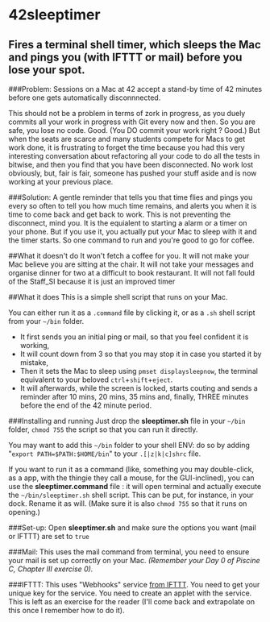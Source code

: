 # 42sleeptimer
## Fires a terminal shell timer, which sleeps the Mac and pings you (with IFTTT or mail) before you lose your spot.

###Problem: 
Sessions on a Mac at 42 accept a stand-by time of 42 minutes before one gets automatically disconnnected. 

This should not be a problem in terms of zork in progress, as you duely commits all your work in progress with Git every now and then. So you are safe, you lose no code. Good. (You DO commit your work right ? Good.)
But when the seats are scarce and many students compete for Macs to get work done, it is frustrating to forget the time because you had this very interesting conversation about refactoring all your code to do all the tests in bitwise, and then you find that you have been disconnected. No work lost obviously, but, fair is fair, someone has pushed your stuff aside and is now working at your previous place.

###Solution:
A gentle reminder that tells you that time flies and pings you every so often to tell you how much time remains, and alerts you when it is time to come back and get back to work.
This is not preventing the disconnect, mind you. It is the equialent to starting a alarm or a timer on your phone. But if you use it, you actually put your Mac to sleep with it and the timer starts. So one command to run and you're good to go for coffee.

##What it doesn't do
It won't fetch a coffee for you. It will not make your Mac believe you are sitting at the chair. It will not take your messages and organise dinner for two at a difficult to book restaurant. It will not fall fould of the Staff_SI because it is just an improved timer

##What it does
This is a simple shell script that runs on your Mac. 

You can either run it as a `.command` file by clicking it, or as a `.sh` shell script from your `~/bin` folder.

* It first sends you an initial ping or mail, so that you feel confident it is working, 
* It will count down from 3 so that you may stop it in case you started it by mistake,
* Then it sets the Mac to sleep using `pmset displaysleepnow`, the terminal equivalent to  your beloved `ctrl`+`shift`+`eject`. 
* It will afterwards, while the screen is locked, starts couting and sends a reminder after 10 mins, 20 mins, 35 mins and, finally, THREE minutes before the end of the 42 minute period.

###Installing and running
Just drop the **sleeptimer.sh** file in your `~/bin` folder, `chmod 755` the script so that you can run it directly. 

You may want to add this `~/bin` folder to your shell ENV: 
do so by adding "`export PATH=$PATH:$HOME/bin`" to your `.[|z|k|c]shrc` file.

If you want to run it as a command (like, something you may double-click, as a app, with the thingie they call a mouse, for the GUI-inclined), you can use the **sleeptimer.command** file : it will open terminal and actually execute the `~/bin/sleeptimer.sh` shell script. This can be put, for instance, in your dock. Rename it as will. (Make sure it is also `chmod 755` so that it runs on opening.)

###Set-up:
Open **sleeptimer.sh** and make sure the options you want (mail or IFTTT) are set to `true`

###Mail: 
This uses the mail command from terminal, you need to ensure your mail is set up correctly on your Mac. _(Remember your Day 0 of Piscine C, Chapter III exercise 0)._

###IFTTT: 
This uses "Webhooks" service [from IFTTT](https://ifttt.com/maker_webhooks). You need to get your unique key for the service. You need to create an applet with the service. This is left as an exercise for the reader (I'll come back and extrapolate on this once I remember how to do it).

#